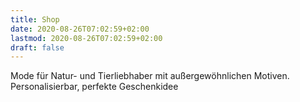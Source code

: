 ```yaml
---
title: Shop
date: 2020-08-26T07:02:59+02:00
lastmod: 2020-08-26T07:02:59+02:00
draft: false
---
```


Mode für Natur- und Tierliebhaber mit außergewöhnlichen Motiven. Personalisierbar, perfekte Geschenkidee
